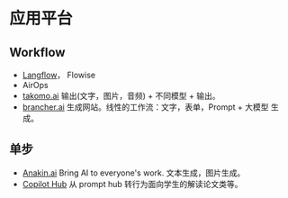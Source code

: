 # 应用平台
## Workflow
* [Langflow](https://github.com/logspace-ai/langflow)， Flowise
* AirOps
* [takomo.ai](https://takomo.ai/) 输出(文字，图片，音频) + 不同模型 + 输出。
* [brancher.ai](https://www.brancher.ai/) 生成网站。线性的工作流：文字，表单，Prompt + 大模型 生成。

## 单步
* [Anakin.ai](https://anakin.ai/) Bring AI to everyone's work. 文本生成，图片生成。
* [Copilot Hub](https://app.copilothub.ai/copilots) 从 prompt hub 转行为面向学生的解读论文类等。